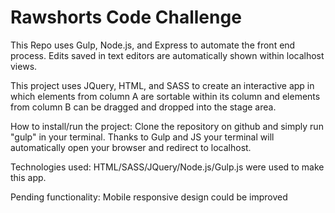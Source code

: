 # Rawshorts Code Challenge

This Repo uses Gulp, Node.js, and Express to automate the front end process. Edits saved in text editors are automatically shown within localhost views.

This project uses JQuery, HTML, and SASS to create an interactive app in which elements from column A are sortable within its column and elements from column B can be dragged and dropped into the stage area.

How to install/run the project:
Clone the repository on github and simply run "gulp" in your terminal. Thanks to Gulp and JS your terminal will automatically open your browser and redirect to localhost.

Technologies used:
HTML/SASS/JQuery/Node.js/Gulp.js were used to make this app.

Pending functionality:
 Mobile responsive design could be improved
